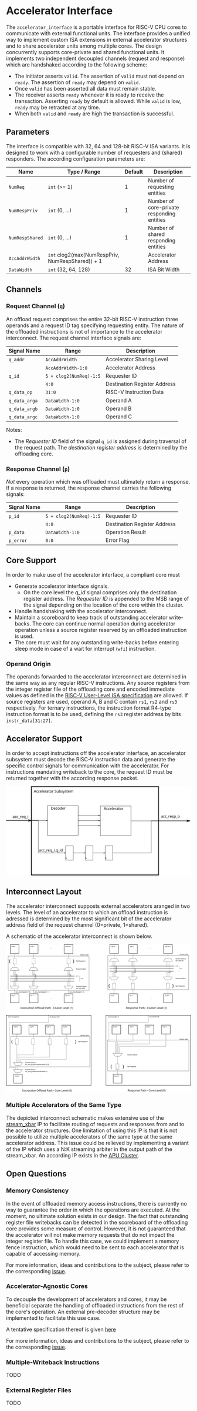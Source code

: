# Accelerator Interface

The `accelerator_interface` is a portable interface for RISC-V CPU cores to communicate with external functional units.
The interface provides a unified way to implement custom ISA extensions in external accelerator structures and to share accelerator units among multiple cores.
The design concurrently supports core-private and shared functional units.
It implements two independent decoupled channels (request and response) which are handshaked according to the following scheme:

  - The initiator asserts `valid`. The assertion of `valid` must not depend on `ready`. The assertion of `ready` may depend on `valid`.
  - Once `valid` has been asserted all data must remain stable.
  - The receiver asserts `ready` whenever it is ready to receive the transaction. Asserting `ready` by default is allowed. While `valid` is low, `ready` may be retracted at any time.
  - When both `valid` and `ready` are high the transaction is successful.

## Parameters
The interface is compatible with 32, 64 and 128-bit RISC-V ISA variants.
It is designed to work with a configurable number of requesters and (shared) responders.
The according configuration parameters are:

| Name               | Type / Range                                     | Default | Description                                |
| ------------------ | ------------------------------------------------ | ------- | ------------------------------------------ |
| `NumReq`           | `int` (>= 1)                                   | 1       | Number of requesting entities              |
| `NumRespPriv`      | `int` (0, ...)                                   | 1       | Number of core-private responding entities |
| `NumRespShared`    | `int` (0, ...)                                   | 1       | Number of shared responding entities       |
| `AccAddrWidth`     | `int` clog2(max(NumRespPriv, NumRespShared)) + 1 |         | Accelerator Address                        |
| `DataWidth`        | `int` (32, 64, 128)                              | 32      | ISA Bit Width                              |

## Channels

### Request Channel (`q`)

An offload request comprises the entire 32-bit RISC-V instruction three operands and a request ID tag specifying requesting entity.
The nature of the offloaded instructions is not of importance to the accelerator interconnect.
The request channel interface signals are:

| Signal Name   | Range                   | Description                          |
| ------------- | ----------------------- | ------------------------------------ |
| `q_addr`      | `AccAddrWidth`          | Accelerator Sharing Level            |
|               | `AccAddrWidth-1:0`      | Accelerator Address                  |
| `q_id`        | `5 + clog2(NumReq)-1:5` | Requester ID                         |
|               | `4:0`                   | Destination Register Address         |
| `q_data_op`   | `31:0`                  | RISC-V Instruction Data              |
| `q_data_arga` | `DataWidth-1:0`         | Operand A                            |
| `q_data_argb` | `DataWidth-1:0`         | Operand B                            |
| `q_data_argc` | `DataWidth-1:0`         | Operand C                            |

Notes:
  - The *Requester ID* field of the signal `q_id` is assigned during traversal of the request path.
    The *destination register address* is determined by the offloading core.

### Response Channel (`p`)
*Not* every operation which was offloaded must ultimately return a response.
If a response is returned, the response channel carries the following signals:

| Signal Name   | Range                   | Description                          |
| ------------- | ----------------------- | ------------------------------------ |
| `p_id`        | `5 + clog2(NumReq)-1:5` | Requester ID                         |
|               | `4:0`                   | Destination Register Address         |
| `p_data`      | `DataWidth-1:0`         | Operation Result                     |
| `p_error`     | `0:0`                   | Error Flag                           |

## Core Support
In order to make use of the accelerator interface, a compliant core must
  - Generate accelerator interface signals.
    - On the core level the *q_id* signal comprises only the destination register address.
      The *Requester ID* is appended to the MSB range of the signal depending on the location of the core within the cluster.
  - Handle handshaking with the accelerator interconnect.
  - Maintain a scoreboard to keep track of outstanding accelerator write-backs.
    The core can continue normal operation during accelerator operation unless a source register reserved by an offloaded instruction is used.
  - The core must wait for any outstanding write-backs before entering sleep mode in case of a wait for interrupt (`wfi`) instruction.

### Operand Origin
The operands forwarded to the accelerator interconnect are determined in the same way as any regular RISC-V instructions.
Any source registers from the integer register file of the offloading core and encoded immediate values as defined in the [RISC-V User-Level ISA specification](https://riscv.org/wp-content/uploads/2017/05/riscv-spec-v2.2.pdf#page=24) are allowed.
If source registers are used, operand A, B and C contain `rs1`, `rs2` and `rs3` respectively.
For ternary instructions, the instruction format R4-type instruction format is to be used, defining the `rs3` register address by bits `instr_data[31:27]`.

## Accelerator Support
In order to accept instructions off the accelerator interface, an accelerator subsystem must decode the RISC-V instruction data and generate the specific control signals for communication with the accelerator.
For instructions mandating writeback to the core, the request ID must be returned together with the according response packet.

![Accelerator Subsystem](img/acc-ss.svg)

## Interconnect Layout
The accelerator interconnect supposts external accelerators aranged in two levels.
The level of an accelerator to which an offload instruction is adressed is determined by the most significant bit of the accelerator address field of the request channel (0=private, 1=shared).

A schematic of the accelerator interconnect is shown below.

![Accelerator Interconnect](img/acc-interconnect.svg)

### Multiple Accelerators of the Same Type
The depicted interconnect schematic makes extensive use of the [stream\_xbar](https://github.com/pulp-platform/common_cells/blob/master/src/stream_xbar.sv) IP to facilitate routing of requests and responses from and to the accelerator structures.
One limitation of using this IP is that it is not possible to utilize multiple accelerators of the same type at the same accelerator address.
This issue could be relieved by implementing a variant of the IP which uses a N:K streaming arbiter in the output path of the stream\_xbar.
An according IP exists in the [APU Cluster](https://github.com/pulp-platform/apu_cluster/tree/master/sourcecode/marx).

## Open Questions

### Memory Consistency
In the event of offloaded memory access instructions, there is currently no way to guarantee the order in which the operations are executed.
At the moment, no ultimate solution exists in our design.
The fact that outstanding register file writebacks can be detected in the scoreboard of the offloading core provides some measure of control.
However, it is not guaranteed that the accelerator will not make memory requests that do not impact the integer register file.
To handle this case, we could implement a memory fence instruction, which would need to be sent to each accelerator that is capable of accessing memory.

For more information, ideas and contributions to the subject, please refer to the corresponding [issue](https://github.com/ganoam/accelerator-interface/issues/2).


### Accelerator-Agnostic Cores
To decouple the development of accelerators and cores, it may be beneficial separate the handling of offloaded instructions from the rest of the core's operation.
An external pre-decoder structure may be implemented to facilitate this use case.

A tentative specification thereof is given [here](accelerator_agnostic_interface.md)

For more information, ideas and contributions to the subject, please refer to the corresponding [issue](https://github.com/ganoam/accelerator-interface/issues/1).

### Multiple-Writeback Instructions
TODO

### External Register Files
TODO
